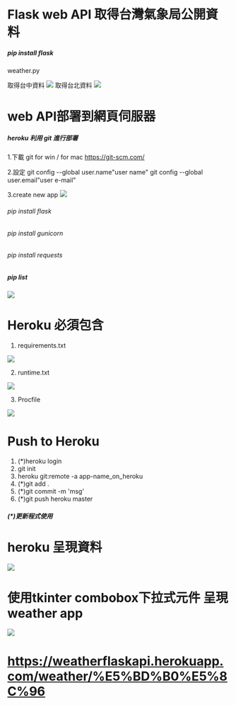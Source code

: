 # Flask web API 取得台灣氣象局公開資料
##### pip install flask
weather.py

取得台中資料
![](./demo_images/taichung.png)
取得台北資料
![](./demo_images/taipei.png)

# web API部署到網頁伺服器
##### heroku 利用 git 進行部署
1.下載 git for win / for mac
https://git-scm.com/ 

2.設定
git config --global user.name"user name"
git config --global user.email"user e-mail"

3.create new app
![](./demo_images/create_new_app.png)

###### pip install flask
###### pip install gunicorn
###### pip install requests
##### pip list
![](./demo_images/pip_list.png)

# Heroku 必須包含
1. requirements.txt

![](./demo_images/requirements.png)

2. runtime.txt 

![](./demo_images/runtime.png)

3. Procfile

![](./demo_images/procfile.png)

# Push to Heroku
1. (*)heroku login 
2. git init
3. heroku git:remote -a app-name_on_heroku
4. (*)git add . 
5. (*)git commit -m 'msg'
6. (*)git push heroku master
##### (*)更新程式使用

# heroku 呈現資料

![](./demo_images/herokudata.png)

# 使用tkinter combobox下拉式元件 呈現 weather app

![](./demo_images/tk_weather.png)

# https://weatherflaskapi.herokuapp.com/weather/%E5%BD%B0%E5%8C%96